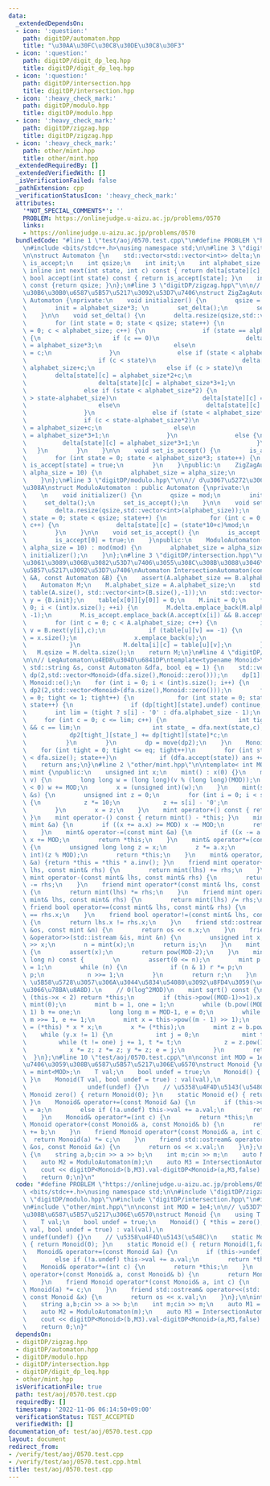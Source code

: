 ```yaml
---
data:
  _extendedDependsOn:
  - icon: ':question:'
    path: digitDP/automaton.hpp
    title: "\u30AA\u30FC\u30C8\u30DE\u30C8\u30F3"
  - icon: ':question:'
    path: digitDP/digit_dp_leq.hpp
    title: digitDP/digit_dp_leq.hpp
  - icon: ':question:'
    path: digitDP/intersection.hpp
    title: digitDP/intersection.hpp
  - icon: ':heavy_check_mark:'
    path: digitDP/modulo.hpp
    title: digitDP/modulo.hpp
  - icon: ':heavy_check_mark:'
    path: digitDP/zigzag.hpp
    title: digitDP/zigzag.hpp
  - icon: ':heavy_check_mark:'
    path: other/mint.hpp
    title: other/mint.hpp
  _extendedRequiredBy: []
  _extendedVerifiedWith: []
  _isVerificationFailed: false
  _pathExtension: cpp
  _verificationStatusIcon: ':heavy_check_mark:'
  attributes:
    '*NOT_SPECIAL_COMMENTS*': ''
    PROBLEM: https://onlinejudge.u-aizu.ac.jp/problems/0570
    links:
    - https://onlinejudge.u-aizu.ac.jp/problems/0570
  bundledCode: "#line 1 \"test/aoj/0570.test.cpp\"\n#define PROBLEM \"https://onlinejudge.u-aizu.ac.jp/problems/0570\"\
    \n#include <bits/stdc++.h>\nusing namespace std;\n\n#line 3 \"digitDP/automaton.hpp\"\
    \n\nstruct Automaton {\n    std::vector<std::vector<int>> delta;\n    std::vector<bool>\
    \ is_accept;\n    int qsize;\n    int init;\n    int alphabet_size = 10;\n   \
    \ inline int next(int state, int c) const { return delta[state][c]; }\n    inline\
    \ bool accept(int state) const { return is_accept[state]; }\n    inline int size()\
    \ const {return qsize; }\n};\n#line 3 \"digitDP/zigzag.hpp\"\n\n// \u30B8\u30B0\
    \u30B6\u30B0\u6587\u5B57\u5217\u3092\u53D7\u7406\nstruct ZigZagAutomaton : public\
    \ Automaton {\nprivate:\n    void initializer() {\n        qsize = 2+alphabet_size*3;\n\
    \        init = alphabet_size*3; \n        set_delta();\n        set_is_accept();\n\
    \    }\n\n    void set_delta() {\n        delta.resize(qsize,std::vector<int>(alphabet_size));\n\
    \        for (int state = 0; state < qsize; state++) {\n            for (int c\
    \ = 0; c < alphabet_size; c++) {\n                if (state == alphabet_size*3)\
    \ {\n                    if (c == 0)\n                        delta[state][c]\
    \ = alphabet_size*3;\n                    else\n                        delta[state][c]\
    \ = c;\n                }\n                else if (state < alphabet_size) {\n\
    \                    if (c < state)\n                        delta[state][c] =\
    \ alphabet_size+c;\n                    else if (c > state)\n                \
    \        delta[state][c] = alphabet_size*2+c;\n                    else\n    \
    \                    delta[state][c] = alphabet_size*3+1;\n                }\n\
    \                else if (state < alphabet_size*2) {\n                    if (c\
    \ > state-alphabet_size)\n                        delta[state][c] = alphabet_size*2+c;\n\
    \                    else\n                        delta[state][c] = alphabet_size*3+1;\n\
    \                }\n                else if (state < alphabet_size*3) {\n    \
    \                if (c < state-alphabet_size*2)\n                        delta[state][c]\
    \ = alphabet_size+c;\n                    else\n                        delta[state][c]\
    \ = alphabet_size*3+1;\n                }\n                else {\n          \
    \          delta[state][c] = alphabet_size*3+1;\n                }\n         \
    \   }\n        }\n    }\n\n    void set_is_accept() {\n        is_accept.resize(qsize,false);\n\
    \        for (int state = 0; state < alphabet_size*3; state++) {\n           \
    \ is_accept[state] = true;\n        }\n    }\npublic:\n    ZigZagAutomaton(int\
    \ alpha_size = 10) {\n        alphabet_size = alpha_size;\n        initializer();\n\
    \    }\n};\n#line 3 \"digitDP/modulo.hpp\"\n\n// d\u3067\u5272\u3063\u305F\u4F59\
    \u308A\nstruct ModuloAutomaton : public Automaton {\nprivate:\n    int mod;\n\
    \    \n    void initializer() {\n        qsize = mod;\n        init = 0;\n   \
    \     set_delta();\n        set_is_accept();\n    }\n\n    void set_delta() {\n\
    \        delta.resize(qsize,std::vector<int>(alphabet_size));\n        for (int\
    \ state = 0; state < qsize; state++) {\n            for (int c = 0; c < alphabet_size;\
    \ c++) {\n                delta[state][c] = (state*10+c)%mod;\n            }\n\
    \        }\n    }\n\n    void set_is_accept() {\n        is_accept.resize(qsize,false);\n\
    \        is_accept[0] = true;\n    }\npublic:\n    ModuloAutomaton(int mod, int\
    \ alpha_size = 10) : mod(mod) {\n        alphabet_size = alpha_size;\n       \
    \ initializer();\n    }\n};\n#line 3 \"digitDP/intersection.hpp\"\n\n// \u3069\
    \u3061\u3089\u306B\u3082\u53D7\u7406\u3055\u308C\u308B\u3088\u3046\u306A\u6587\
    \u5B57\u5217\u3092\u53D7\u7406\nAutomaton IntersectionAutomaton(const Automaton\
    \ &A, const Automaton &B) {\n    assert(A.alphabet_size == B.alphabet_size);\n\
    \    Automaton M;\n    M.alphabet_size = A.alphabet_size;\n    std::vector<std::vector<int>>\
    \ table(A.size(), std::vector<int>(B.size(),-1));\n    std::vector<int> x = {A.init},\
    \ y = {B.init};\n    table[x[0]][y[0]] = 0;\n    M.init = 0;\n    for (int i =\
    \ 0; i < (int)x.size(); ++i) {\n        M.delta.emplace_back(M.alphabet_size,\
    \ -1);\n        M.is_accept.emplace_back(A.accept(x[i]) && B.accept(y[i]));\n\
    \        for (int c = 0; c < A.alphabet_size; c++) {\n            int u = A.next(x[i],c),\
    \ v = B.next(y[i],c);\n            if (table[u][v] == -1) {\n                table[u][v]\
    \ = x.size();\n                x.emplace_back(u);\n                y.emplace_back(v);\n\
    \            }\n            M.delta[i][c] = table[u][v];\n        }\n    }\n \
    \   M.qsize = M.delta.size();\n    return M;\n}\n#line 4 \"digitDP/digit_dp_leq.hpp\"\
    \n\n// LeqAutomaton\u4ED8\u304D\u6841DP\ntemplate<typename Monoid>\nMonoid digitDP(const\
    \ std::string &s, const Automaton &dfa, bool eq = 1) {\n    std::vector<std::vector<Monoid>>\
    \ dp(2,std::vector<Monoid>(dfa.size(),Monoid::zero()));\n    dp[1][dfa.init] =\
    \ Monoid::e();\n    for (int i = 0; i < (int)s.size(); i++) {\n        std::vector<std::vector<Monoid>>\
    \ dp2(2,std::vector<Monoid>(dfa.size(),Monoid::zero()));\n        for (int tight\
    \ = 0; tight <= 1; tight++) {\n            for (int state = 0; state < dfa.size();\
    \ state++) {\n                if (dp[tight][state].undef) continue;\n        \
    \        int lim = (tight ? s[i] - '0' : dfa.alphabet_size - 1);\n           \
    \     for (int c = 0; c <= lim; c++) {\n                    int tight_ = tight\
    \ && c == lim;\n                    int state_ = dfa.next(state,c);\n        \
    \            dp2[tight_][state_] += dp[tight][state]*c;\n                }\n \
    \           }\n        }\n        dp = move(dp2);\n    }\n    Monoid ans = Monoid::zero();\n\
    \    for (int tight = 0; tight <= eq; tight++)\n        for (int state = 0; state\
    \ < dfa.size(); state++)\n            if (dfa.accept(state)) ans += dp[tight][state];\n\
    \    return ans;\n}\n#line 2 \"other/mint.hpp\"\n\ntemplate< int MOD >\nstruct\
    \ mint {\npublic:\n    unsigned int x;\n    mint() : x(0) {}\n    mint(long long\
    \ v) {\n        long long w = (long long)(v % (long long)(MOD));\n        if (w\
    \ < 0) w += MOD;\n        x = (unsigned int)(w);\n    }\n    mint(std::string\
    \ &s) {\n        unsigned int z = 0;\n        for (int i = 0; i < s.size(); i++)\
    \ {\n            z *= 10;\n            z += s[i] - '0';\n            z %= MOD;\n\
    \        }\n        x = z;\n    }\n    mint operator+() const { return *this;\
    \ }\n    mint operator-() const { return mint() - *this; }\n    mint& operator+=(const\
    \ mint &a) {\n        if ((x += a.x) >= MOD) x -= MOD;\n        return *this;\n\
    \    }\n    mint& operator-=(const mint &a) {\n        if ((x -= a.x) >= MOD)\
    \ x += MOD;\n        return *this;\n    }\n    mint& operator*=(const mint &a)\
    \ {\n        unsigned long long z = x;\n        z *= a.x;\n        x = (unsigned\
    \ int)(z % MOD);\n        return *this;\n    }\n    mint& operator/=(const mint\
    \ &a) {return *this = *this * a.inv(); }\n    friend mint operator+(const mint&\
    \ lhs, const mint& rhs) {\n        return mint(lhs) += rhs;\n    }\n    friend\
    \ mint operator-(const mint& lhs, const mint& rhs) {\n        return mint(lhs)\
    \ -= rhs;\n    }\n    friend mint operator*(const mint& lhs, const mint& rhs)\
    \ {\n        return mint(lhs) *= rhs;\n    }\n    friend mint operator/(const\
    \ mint& lhs, const mint& rhs) {\n        return mint(lhs) /= rhs;\n    }\n   \
    \ friend bool operator==(const mint& lhs, const mint& rhs) {\n        return lhs.x\
    \ == rhs.x;\n    }\n    friend bool operator!=(const mint& lhs, const mint& rhs)\
    \ {\n        return lhs.x != rhs.x;\n    }\n    friend std::ostream& operator<<(std::ostream\
    \ &os, const mint &n) {\n        return os << n.x;\n    }\n    friend std::istream\
    \ &operator>>(std::istream &is, mint &n) {\n        unsigned int x;\n        is\
    \ >> x;\n        n = mint(x);\n        return is;\n    }\n    mint inv() const\
    \ {\n        assert(x);\n        return pow(MOD-2);\n    }\n    mint pow(long\
    \ long n) const {        \n        assert(0 <= n);\n        mint p = *this, r\
    \ = 1;\n        while (n) {\n            if (n & 1) r *= p;\n            p *=\
    \ p;\n            n >>= 1;\n        }\n        return r;\n    }\n    \n    //\
    \ \u5B58\u5728\u3057\u306A\u3044\u5834\u54080\u3092\u8FD4\u3059(\u4E8C\u4E57\u3057\
    \u3066\u78BA\u8A8D).\n    // O(log^2MOD)\n    mint sqrt() const {\n        if\
    \ (this->x < 2) return *this;\n        if (this->pow((MOD-1)>>1).x != 1) return\
    \ mint(0);\n        mint b = 1, one = 1;\n        while (b.pow((MOD-1) >> 1) ==\
    \ 1) b += one;\n        long long m = MOD-1, e = 0;\n        while (m % 2 == 0)\
    \ m >>= 1, e += 1;\n        mint x = this->pow((m - 1) >> 1);\n        mint y\
    \ = (*this) * x * x;\n        x *= (*this);\n        mint z = b.pow(m);\n    \
    \    while (y.x != 1) {\n            int j = 0;\n            mint t = y;\n   \
    \         while (t != one) j += 1, t *= t;\n            z = z.pow(1LL << (e-j-1));\n\
    \            x *= z; z *= z; y *= z; e = j;\n        }\n        return x;\n  \
    \  }\n};\n#line 10 \"test/aoj/0570.test.cpp\"\n\nconst int MOD = 1e4;\n\n// \u53D7\
    \u7406\u3059\u308B\u6587\u5B57\u5217\u306E\u6570\nstruct Monoid {\n    using T\
    \ = mint<MOD>;\n    T val;\n    bool undef = true;\n    Monoid() { *this = zero();\
    \ }\n    Monoid(T val, bool undef = true) : val(val),\n                      \
    \                 undef(undef) {}\n    // \u5358\u4F4D\u5143(\u548C)\n    static\
    \ Monoid zero() { return Monoid(0); }\n    static Monoid e() { return Monoid(1,false);\
    \ }\n    Monoid& operator+=(const Monoid &a) {\n        if (this->undef) *this\
    \ = a;\n        else if (!a.undef) this->val += a.val;\n        return *this;\n\
    \    }\n    Monoid& operator*=(int c) {\n        return *this;\n    }\n    friend\
    \ Monoid operator+(const Monoid& a, const Monoid& b) {\n        return Monoid(a)\
    \ += b;\n    }\n    friend Monoid operator*(const Monoid& a, int c) {\n      \
    \  return Monoid(a) *= c;\n    }\n    friend std::ostream& operator<<(std::ostream\
    \ &os, const Monoid &x) {\n        return os << x.val;\n    }\n};\n\nint main()\
    \ {\n    string a,b;cin >> a >> b;\n    int m;cin >> m;\n    auto M1 = ZigZagAutomaton();\n\
    \    auto M2 = ModuloAutomaton(m);\n    auto M3 = IntersectionAutomaton(M1,M2);\n\
    \    cout << digitDP<Monoid>(b,M3).val-digitDP<Monoid>(a,M3,false).val << endl;\n\
    \    return 0;\n}\n"
  code: "#define PROBLEM \"https://onlinejudge.u-aizu.ac.jp/problems/0570\"\n#include\
    \ <bits/stdc++.h>\nusing namespace std;\n\n#include \"digitDP/zigzag.hpp\"\n#include\
    \ \"digitDP/modulo.hpp\"\n#include \"digitDP/intersection.hpp\"\n#include \"digitDP/digit_dp_leq.hpp\"\
    \n#include \"other/mint.hpp\"\n\nconst int MOD = 1e4;\n\n// \u53D7\u7406\u3059\
    \u308B\u6587\u5B57\u5217\u306E\u6570\nstruct Monoid {\n    using T = mint<MOD>;\n\
    \    T val;\n    bool undef = true;\n    Monoid() { *this = zero(); }\n    Monoid(T\
    \ val, bool undef = true) : val(val),\n                                      \
    \ undef(undef) {}\n    // \u5358\u4F4D\u5143(\u548C)\n    static Monoid zero()\
    \ { return Monoid(0); }\n    static Monoid e() { return Monoid(1,false); }\n \
    \   Monoid& operator+=(const Monoid &a) {\n        if (this->undef) *this = a;\n\
    \        else if (!a.undef) this->val += a.val;\n        return *this;\n    }\n\
    \    Monoid& operator*=(int c) {\n        return *this;\n    }\n    friend Monoid\
    \ operator+(const Monoid& a, const Monoid& b) {\n        return Monoid(a) += b;\n\
    \    }\n    friend Monoid operator*(const Monoid& a, int c) {\n        return\
    \ Monoid(a) *= c;\n    }\n    friend std::ostream& operator<<(std::ostream &os,\
    \ const Monoid &x) {\n        return os << x.val;\n    }\n};\n\nint main() {\n\
    \    string a,b;cin >> a >> b;\n    int m;cin >> m;\n    auto M1 = ZigZagAutomaton();\n\
    \    auto M2 = ModuloAutomaton(m);\n    auto M3 = IntersectionAutomaton(M1,M2);\n\
    \    cout << digitDP<Monoid>(b,M3).val-digitDP<Monoid>(a,M3,false).val << endl;\n\
    \    return 0;\n}"
  dependsOn:
  - digitDP/zigzag.hpp
  - digitDP/automaton.hpp
  - digitDP/modulo.hpp
  - digitDP/intersection.hpp
  - digitDP/digit_dp_leq.hpp
  - other/mint.hpp
  isVerificationFile: true
  path: test/aoj/0570.test.cpp
  requiredBy: []
  timestamp: '2022-11-06 06:14:50+09:00'
  verificationStatus: TEST_ACCEPTED
  verifiedWith: []
documentation_of: test/aoj/0570.test.cpp
layout: document
redirect_from:
- /verify/test/aoj/0570.test.cpp
- /verify/test/aoj/0570.test.cpp.html
title: test/aoj/0570.test.cpp
---
```


